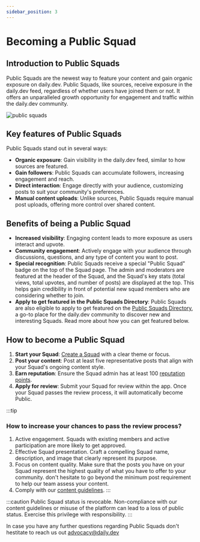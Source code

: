 ```yaml
---
sidebar_position: 3
---
```


# Becoming a Public Squad

## Introduction to Public Squads

Public Squads are the newest way to feature your content and gain organic exposure on daily.dev. Public Squads, like sources, receive exposure in the daily.dev feed, regardless of whether users have joined them or not. It offers an unparalleled growth opportunity for engagement and traffic within the daily.dev community.

![public squads](https://daily-now-res.cloudinary.com/image/upload/v1722602245/docs-v2/db1091c4-eab0-4357-ba73-a8c3873f6231.png)

## Key features of Public Squads

Public Squads stand out in several ways:

* **Organic exposure**: Gain visibility in the daily.dev feed, similar to how sources are featured.
* **Gain followers**: Public Squads can accumulate followers, increasing engagement and reach.
* **Direct interaction**: Engage directly with your audience, customizing posts to suit your community's preferences.
* **Manual content uploads**: Unlike sources, Public Squads require manual post uploads, offering more control over shared content.

## Benefits of being a Public Squad

* **Increased visibility**: Engaging content leads to more exposure as users interact and upvote.
* **Community engagement**: Actively engage with your audience through discussions, questions, and any type of content you want to post.
* **Special recognition**: Public Squads receive a special "Public Squad" badge on the top of the Squad page. The admin and moderators are featured at the header of the Squad, and the Squad's key stats (total views, total upvotes, and number of posts) are displayed at the top. This helps gain credibility in front of potential new squad members who are considering whether to join.
* **Apply to get featured in the Public Squads Directory**: Public Squads are also eligible to apply to get featured on the [Public Squads Directory](https://app.daily.dev/squads), a go-to place for the daily.dev community to discover new and interesting Squads. Read more about how you can get featured below. 

## How to become a Public Squad

1. **Start your Squad**: [Create a Squad](https://app.daily.dev/squads/new) with a clear theme or focus.
2. **Post your content**: Post at least five representative posts that align with your Squad's ongoing content style.
3. **Earn reputation**: Ensure the Squad admin has at least 100 [reputation points](../your-profile/reputation.md).
4. **Apply for review**: Submit your Squad for review within the app. Once your Squad passes the review process, it will automatically become Public.

:::tip
### How to increase your chances to pass the review process?

1. Active engagement. Squads with existing members and active participation are more likely to get approved.
2. Effective Squad presentation. Craft a compelling Squad name, description, and image that clearly represent its purpose.
3. Focus on content quality. Make sure that the posts you have on your Squad represent the highest quality of what you have to offer to your community. don't hesitate to go beyond the minimum post requirement to help our team assess your content. 
4. Comply with our [content guidelines](../for-content-creators/content-guidelines.md).
:::

:::caution
Public Squad status is revocable. Non-compliance with our content guidelines or misuse of the platform can lead to a loss of public status. Exercise this privilege with responsibility.
:::

In case you have any further questions regarding Public Squads don't hestitate to reach us out advocacy@daily.dev
